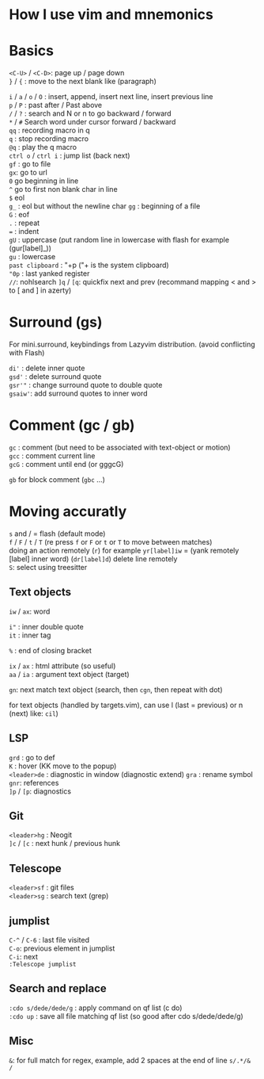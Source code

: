 # How I use vim and mnemonics

# Basics

`<C-U>` / `<C-D>`: page up / page down  
`}` / `{` : move to the next blank like (paragraph)  

`i` / `a` / `o` / `O` : insert, append, insert next line, insert previous line  
`p` / `P` : past after / Past above  
`/` / `?` : search and N or n to go backward / forward  
`*` / `#` Search word under cursor forward / backward  
`qq` : recording macro in q  
`q` : stop recording macro  
`@q` : play the q macro  
`ctrl o` / `ctrl i` : jump list (back next)  
`gf` : go to file  
`gx`: go to url  
`0` go beginning in line  
`^` go to first non blank char in line  
`$` eol  
`g_` : eol but without the newline char 
`gg` : beginning of a file  
`G` : eof  
`.` : repeat  
`=` : indent  
`gU` : uppercase (put random line in lowercase with flash for example (gur[label]_))  
`gu` : lowercase  
`past clipboard` : "+p ("+ is the system clipboard)  
`"0p` : last yanked register  
`//`: nohlsearch
`]q` / `[q`: quickfix next and prev (recommand mapping < and > to [ and ] in azerty)

# Surround (gs)

For mini.surround, keybindings from Lazyvim distribution. (avoid conflicting with Flash)

`di'` : delete inner quote  
`gsd'` : delete surround quote  
`gsr'"` : change surround quote to double quote  
`gsaiw'`: add surround quotes to inner word  

# Comment (gc / gb)

`gc` : comment (but need to be associated with text-object or motion)  
`gcc` : comment current line  
`gcG` : comment until end (or gggcG)  

`gb` for block comment (`gbc` ...)  

# Moving accuratly

`s` and / = flash (default mode)  
`f` / `F` / `t` / `T` (re press `f` or `F` or `t` or `T` to move between matches)  
doing an action remotely (`r`) for example `yr[label]iw` = (yank remotely [label] inner word) (`dr[label]d`) delete line remotely  
`S`: select using treesitter


## Text objects

`iw` / `ax`: word  

`i"` : inner double quote  
`it` : inner tag  

`%` : end of closing bracket  

`ix` / `ax` : html attribute (so useful)  
`aa` / `ia` : argument text object (target)  

`gn`: next match text object (search, then `cgn`, then repeat with dot)  

for text objects (handled by targets.vim), can use l (last = previous) or n (next) like: `cil`)  


## LSP

`grd` : go to def  
`K` : hover (KK move to the popup)  
`<leader>de` : diagnostic in window  (diagnostic extend)
`gra` : rename symbol  
`gnr`: references  
`]p` / `[p`: diagnostics


## Git
`<leader>hg` : Neogit  
`]c` / `[c` : next hunk / previous hunk  

## Telescope

`<leader>sf` : git files  
`<leader>sg` : search text (grep)  

## jumplist
`C-^` / `C-6` : last file visited  
`C-o`: previous element in jumplist  
`C-i`: next  
`:Telescope jumplist`  

## Search and replace
`:cdo s/dede/dede/g` : apply command on qf list (c do)  
`:cdo up` : save all file matching qf list (so good after cdo s/dede/dede/g)  

## Misc

`&`: for full match for regex, example, add 2 spaces at the end of line `s/.*/&  /`  
